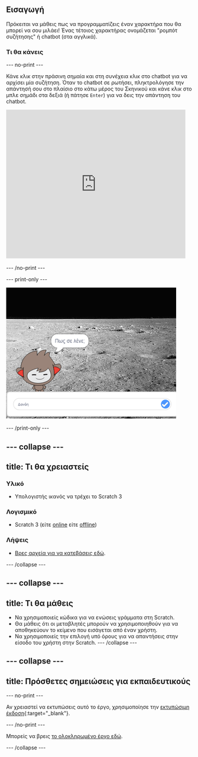 ## Εισαγωγή

Πρόκειται να μάθεις πως να προγραμματίζεις έναν χαρακτήρα που θα μπορεί να σου μιλάει! Ένας τέτοιος χαρακτήρας ονομάζεται "ρομπότ συζήτησης" ή chatbot (στα αγγλικά).

### Τι θα κάνεις

--- no-print ---

Κάνε κλικ στην πράσινη σημαία και στη συνέχεια κλικ στο chatbot για να αρχίσει μία συζήτηση. Όταν το chatbot σε ρωτήσει, πληκτρολόγησε την απάντησή σου στο πλαίσιο στο κάτω μέρος του Σκηνικού και κάνε κλικ στο μπλε σημάδι στα δεξιά (ή πάτησε `Enter`) για να δεις την απάντηση του chatbot.

<div class="scratch-preview">
  <iframe allowtransparency="true" width="485" height="402" src="https://scratch.mit.edu/projects/embed/334706472/?autostart=false" 
  frameborder="0" scrolling="no"></iframe>
</div>

--- /no-print ---

--- print-only ---

![ολοκληρωμένο έργο](images/chatbot-preview.png)

--- /print-only ---

--- collapse ---
---
title: Τι θα χρειαστείς
---

### Υλικό

- Υπολογιστής ικανός να τρέχει το Scratch 3

### Λογισμικό

- Scratch 3 (είτε [online](https://rpf.io/scratchon) είτε [offline](https://rpf.io/scratchoff))

### Λήψεις

- [Βρες αρχεία για να κατεβάσεις εδώ](https://rpf.io/p/el-GR/chatbot-go).

--- /collapse ---

--- collapse ---
---
title: Τι θα μάθεις
---

- Να χρησιμοποιείς κώδικα για να ενώσεις γράμματα στη Scratch.
- Θα μάθεις ότι οι μεταβλητές μπορούν να χρησιμοποιηθούν για να αποθηκεύουν το κείμενο που εισάγεται από έναν χρήστη.
- Να χρησιμοποιείς την επιλογή υπό όρους για να απαντήσεις στην είσοδο του χρήστη στην Scratch. --- /collapse ---

--- collapse ---
---
title: Πρόσθετες σημειώσεις για εκπαιδευτικούς
---

--- no-print ---

Αν χρειαστεί να εκτυπώσεις αυτό το έργο, χρησιμοποίησε την [εκτυπώσιμη έκδοση](https://projects.raspberrypi.org/el-GR/projects/chatbot/print){:target="_blank"}.

--- /no-print ---

Μπορείς να βρεις [το ολοκληρωμένο έργο εδώ](https://rpf.io/p/el-GR/chatbot-get).

--- /collapse ---

